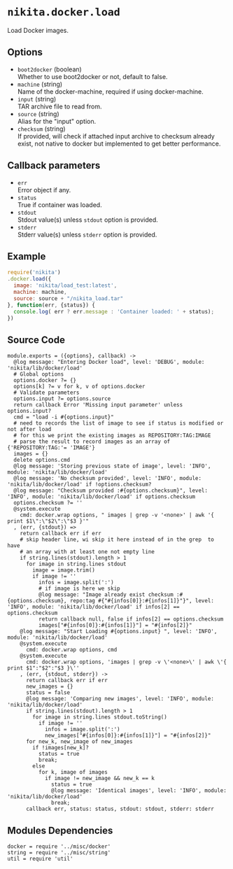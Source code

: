 
# `nikita.docker.load`

Load Docker images.

## Options

* `boot2docker` (boolean)   
  Whether to use boot2docker or not, default to false.
* `machine` (string)   
  Name of the docker-machine, required if using docker-machine.
* `input` (string)   
  TAR archive file to read from.
* `source` (string)   
  Alias for the "input" option.
* `checksum` (string)   
  If provided, will check if attached input archive to checksum already exist,
  not native to docker but implemented to get better performance.

## Callback parameters

* `err`   
  Error object if any.
* `status`   
  True if container was loaded.
* `stdout`   
  Stdout value(s) unless `stdout` option is provided.
* `stderr`   
  Stderr value(s) unless `stderr` option is provided.

## Example

```javascript
require('nikita')
.docker.load({
  image: 'nikita/load_test:latest',
  machine: machine,
  source: source + "/nikita_load.tar"
}, function(err, {status}) {
  console.log( err ? err.message : 'Container loaded: ' + status);
})
```

## Source Code

    module.exports = ({options}, callback) ->
      @log message: "Entering Docker load", level: 'DEBUG', module: 'nikita/lib/docker/load'
      # Global options
      options.docker ?= {}
      options[k] ?= v for k, v of options.docker
      # Validate parameters
      options.input ?= options.source
      return callback Error 'Missing input parameter' unless options.input?
      cmd = "load -i #{options.input}"
      # need to records the list of image to see if status is modified or not after load
      # for this we print the existing images as REPOSITORY:TAG:IMAGE
      # parse the result to record images as an array of   {'REPOSITORY:TAG:'= 'IMAGE'}
      images = {}
      delete options.cmd
      @log message: 'Storing previous state of image', level: 'INFO', module: 'nikita/lib/docker/load'
      @log message: 'No checksum provided', level: 'INFO', module: 'nikita/lib/docker/load' if !options.checksum?
      @log message: "Checksum provided :#{options.checksum}", level: 'INFO', module: 'nikita/lib/docker/load' if options.checksum
      options.checksum ?= ''
      @system.execute
        cmd: docker.wrap options, " images | grep -v '<none>' | awk '{ print $1\":\"$2\":\"$3 }'"
      , (err, {stdout}) =>
        return callback err if err
        # skip header line, wi skip it here instead of in the grep  to have
        # an array with at least one not empty line
        if string.lines(stdout).length > 1
          for image in string.lines stdout
            image = image.trim()
            if image != ''
              infos = image.split(':')
              # if image is here we skip
              @log message: "Image already exist checksum :#{options.checksum}, repo:tag #{"#{infos[0]}:#{infos[1]}"}", level: 'INFO', module: 'nikita/lib/docker/load' if infos[2] == options.checksum
              return callback null, false if infos[2] == options.checksum
              images["#{infos[0]}:#{infos[1]}"] = "#{infos[2]}"
        @log message: "Start Loading #{options.input} ", level: 'INFO', module: 'nikita/lib/docker/load'
        @system.execute
          cmd: docker.wrap options, cmd
        @system.execute
          cmd: docker.wrap options, 'images | grep -v \'<none>\' | awk \'{ print $1":"$2":"$3 }\''
        , (err, {stdout, stderr}) ->
          return callback err if err
          new_images = {}
          status = false
          @log message: 'Comparing new images', level: 'INFO', module: 'nikita/lib/docker/load'
          if string.lines(stdout).length > 1
            for image in string.lines stdout.toString()
              if image != ''
                infos = image.split(':')
                new_images["#{infos[0]}:#{infos[1]}"] = "#{infos[2]}"
          for new_k, new_image of new_images
            if !images[new_k]?
              status = true
              break;
            else
              for k, image of images
                if image != new_image && new_k == k
                  status = true
                  @log message: 'Identical images', level: 'INFO', module: 'nikita/lib/docker/load'
                  break;
          callback err, status: status, stdout: stdout, stderr: stderr


## Modules Dependencies

    docker = require '../misc/docker'
    string = require '../misc/string'
    util = require 'util'
